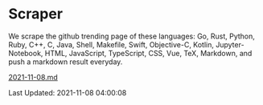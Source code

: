 # Scraper

We scrape the github trending page of these languages: Go, Rust, Python, Ruby, C++, C, Java, Shell, Makefile, Swift, Objective-C, Kotlin, Jupyter-Notebook, HTML, JavaScript, TypeScript, CSS, Vue, TeX, Markdown, and push a markdown result everyday.

[2021-11-08.md](https://github.com/yangwenmai/github-trending-backup/blob/master/2021-11-08.md)

Last Updated: 2021-11-08 04:00:08
